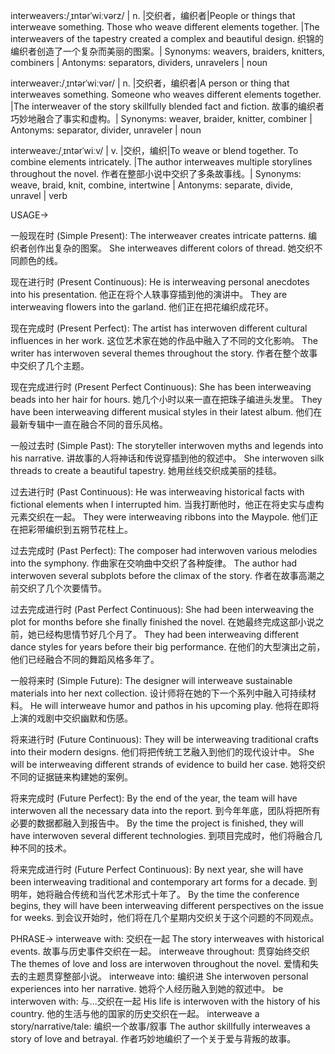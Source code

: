 interweavers:/ˌɪntərˈwiːvərz/ | n. |交织者，编织者|People or things that interweave something. Those who weave different elements together. |The interweavers of the tapestry created a complex and beautiful design.  织锦的编织者创造了一个复杂而美丽的图案。| Synonyms:  weavers, braiders, knitters, combiners | Antonyms: separators, dividers, unravelers | noun

interweaver:/ˌɪntərˈwiːvər/ | n. |交织者，编织者|A person or thing that interweaves something. Someone who weaves different elements together. |The interweaver of the story skillfully blended fact and fiction.  故事的编织者巧妙地融合了事实和虚构。| Synonyms:  weaver, braider, knitter, combiner | Antonyms: separator, divider, unraveler | noun

interweave:/ˌɪntərˈwiːv/ | v. |交织，编织|To weave or blend together. To combine elements intricately. |The author interweaves multiple storylines throughout the novel.  作者在整部小说中交织了多条故事线。| Synonyms:  weave, braid, knit, combine, intertwine | Antonyms: separate, divide, unravel | verb


USAGE->

一般现在时 (Simple Present):
The interweaver creates intricate patterns.  编织者创作出复杂的图案。
She interweaves different colors of thread. 她交织不同颜色的线。

现在进行时 (Present Continuous):
He is interweaving personal anecdotes into his presentation.  他正在将个人轶事穿插到他的演讲中。
They are interweaving flowers into the garland.  他们正在把花编织成花环。

现在完成时 (Present Perfect):
The artist has interwoven different cultural influences in her work.  这位艺术家在她的作品中融入了不同的文化影响。
The writer has interwoven several themes throughout the story.  作者在整个故事中交织了几个主题。

现在完成进行时 (Present Perfect Continuous):
She has been interweaving beads into her hair for hours.  她几个小时以来一直在把珠子编进头发里。
They have been interweaving different musical styles in their latest album.  他们在最新专辑中一直在融合不同的音乐风格。

一般过去时 (Simple Past):
The storyteller interwoven myths and legends into his narrative.  讲故事的人将神话和传说穿插到他的叙述中。
She interwoven silk threads to create a beautiful tapestry. 她用丝线交织成美丽的挂毯。


过去进行时 (Past Continuous):
He was interweaving historical facts with fictional elements when I interrupted him.  当我打断他时，他正在将史实与虚构元素交织在一起。
They were interweaving ribbons into the Maypole.  他们正在把彩带编织到五朔节花柱上。

过去完成时 (Past Perfect):
The composer had interwoven various melodies into the symphony.  作曲家在交响曲中交织了各种旋律。
The author had interwoven several subplots before the climax of the story.  作者在故事高潮之前交织了几个次要情节。

过去完成进行时 (Past Perfect Continuous):
She had been interweaving the plot for months before she finally finished the novel.  在她最终完成这部小说之前，她已经构思情节好几个月了。
They had been interweaving different dance styles for years before their big performance.  在他们的大型演出之前，他们已经融合不同的舞蹈风格多年了。


一般将来时 (Simple Future):
The designer will interweave sustainable materials into her next collection.  设计师将在她的下一个系列中融入可持续材料。
He will interweave humor and pathos in his upcoming play.  他将在即将上演的戏剧中交织幽默和伤感。

将来进行时 (Future Continuous):
They will be interweaving traditional crafts into their modern designs.  他们将把传统工艺融入到他们的现代设计中。
She will be interweaving different strands of evidence to build her case.  她将交织不同的证据链来构建她的案例。

将来完成时 (Future Perfect):
By the end of the year, the team will have interwoven all the necessary data into the report.  到今年年底，团队将把所有必要的数据都融入到报告中。
By the time the project is finished, they will have interwoven several different technologies.  到项目完成时，他们将融合几种不同的技术。

将来完成进行时 (Future Perfect Continuous):
By next year, she will have been interweaving traditional and contemporary art forms for a decade.  到明年，她将融合传统和当代艺术形式十年了。
By the time the conference begins, they will have been interweaving different perspectives on the issue for weeks.  到会议开始时，他们将在几个星期内交织关于这个问题的不同观点。


PHRASE->
interweave with:  交织在一起  The story interweaves with historical events. 故事与历史事件交织在一起。
interweave throughout:  贯穿始终交织 The themes of love and loss are interwoven throughout the novel. 爱情和失去的主题贯穿整部小说。
interweave into:  编织进  She interwoven personal experiences into her narrative. 她将个人经历融入到她的叙述中。
be interwoven with:  与...交织在一起  His life is interwoven with the history of his country. 他的生活与他的国家的历史交织在一起。
interweave a story/narrative/tale:  编织一个故事/叙事 The author skillfully interweaves a story of love and betrayal. 作者巧妙地编织了一个关于爱与背叛的故事。


